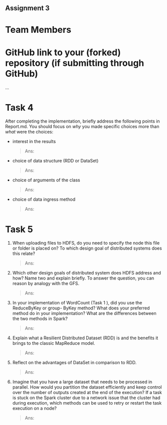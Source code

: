 Assignment 3
------------

# Team Members

# GitHub link to your (forked) repository (if submitting through GitHub)

...

# Task 4

After completing the implementation, briefly address the following points in Report.md. You should focus on _why_ you made specific choices more than _what_ were the choices:
* interest in the results
   > Ans:
   >

* choice of data structure (RDD or DataSet)
   > Ans:
   >

* choice of arguments of the class
   > Ans:
   >

* choice of data ingress method
   > Ans:
   >

# Task 5

1. When uploading files to HDFS, do you need to specify the node this file or folder is placed
on? To which design goal of distributed systems does this relate?
   > Ans:
   >

2. Which other design goals of distributed system does HDFS address and how? Name two and
explain briefly. To answer the question, you can reason by analogy with the GFS.
   > Ans:
   >

3. In your implementation of WordCount (Task 1 ), did you use the ReduceByKey or group-
ByKey method? What does your preferred method do in your implementation? What are the
differences between the two methods in Spark?
   > Ans:
   >

4. Explain what a Resilient Distributed Dataset (RDD) is and the benefits it brings to the classic
MapReduce model.
   > Ans:
   >

5. Reflect on the advantages of DataSet in comparison to RDD.
   > Ans:
   >

6. Imagine that you have a large dataset that needs to be processed in parallel. How would you
partition the dataset efficiently and keep control over the number of outputs created at the
end of the execution? If a task is stuck on the Spark cluster due to a network issue that the
cluster had during execution, which methods can be used to retry or restart the task execution
on a node?
   > Ans:
   >
